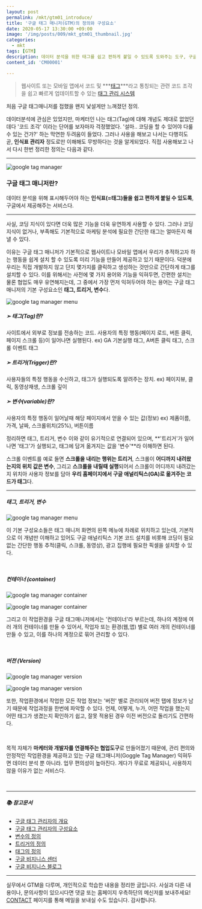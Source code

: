 ```yaml
---
layout: post
permalink: /mkt/gtm01_introduce/
title: '구글 태그 매니저(GTM)의 정의와 구성요소'
date: 2020-05-17 13:30:00 +09:00
image: '/img/posts/009/mkt_gtm01_thumbnail.jpg'
categories:
  - mkt
tags: [GTM]
description: 데이터 분석을 위한 태그를 쉽고 편하게 붙일 수 있도록 도와주는 도구, 구글 태그 매니저의 개념과 구성요소를 소개합니다.
content_id: 'CM00001'

---
```


> 웹사이트 또는 모바일 앱에서 코드 및 ***[태그](https://support.google.com/tagmanager/answer/3281060)***라고 통칭되는 관련 코드 조각을 쉽고 빠르게 업데이트할 수 있는 [태그 관리 시스템](https://en.wikipedia.org/wiki/Tag_management_system)

처음 구글 태그매니저를 접했을 왠지 낯설게만 느껴졌던 정의.

데이터분석에 관심은 있었지만, 마케터인 나는 태그(Tag)에 대해 개념도 제대로 없었던데다 '코드 조각' 이라는 단어를 보자마자 걱정했었다. '설마.. 코딩을 할 수 있어야 다룰 수 있는 건가?' 하는 막연한 두려움이 들었다. 그러나 사용을 해보고 나서는 다행히도 곧, **인식표 관리자** 정도로만 이해해도 무방하다는 것을 알게되었다. 직접 사용해보고 나서 다시 한번 정리한 정의는 다음과 같다.

------

![google tag manager](/img/posts/009/01.jpg)

### 구글 태그 매니저란?

데이터 분석을 위해 표시해두어야 하는 **인식표(=태그)들을 쉽고 편하게 붙일 수 있도록**, 구글에서 제공해주는 서비스다.

------

사실, 코딩 지식이 있다면 더욱 많은 기능을 더욱 유연하게 사용할 수 있다. 그러나 코딩 지식이 없거나, 부족해도 기본적으로 마케팅 분석에 필요한 간단한 태그는 얼마든지 해낼 수 있다.

이유는 구글 태그 매니저가 기본적으로 웹사이트나 모바일 앱에서 우리가 추적하고자 하는 행동을 쉽게 설치 할 수 있도록 미리 기능을 만들어 제공하고 있기 때문이다. 덕분에 우리는 직접 개발하지 않고 단지 몇가지를 클릭하고 생성하는 것만으로 간단하게 태그를 설치할 수 있다. 이를 위해서는 사전에 몇 가지 용어와 기능을 익혀두면, 간편한 설치는 물론 협업도 매우 유연해지는데, 그 중에서 가장 먼저 익혀두어야 하는 용어는 구글 태그 매니저의 기본 구성요소인 **태그, 트리거, 변수**다.

![google tag manager menu](/img/posts/009/07.jpg)

##### ➢ 태그(Tag)란?

사이트에서 외부로 정보를 전송하는 코드. 사용자의 특정 행동(페이지 로드, 버튼 클릭, 페이지 스크롤 등)이 일어나면 실행된다. ex) GA 기본실행 태그, A버튼 클릭 태그, 스크롤 이벤트 태그

##### ➢ 트리거(Trigger)란?

사용자들의 특정 행동을 수신하고, 태그가 실행되도록 알려주는 장치.  ex) 페이지뷰, 클릭, 동영상재생, 스크롤 깊이

##### ➢ 변수(variable)란?

사용자의 특정 행동이 일어날때 해당 페이지에서 얻을 수 있는 값(정보) ex) 제품이름, 가격, 날짜, 스크롤위치(25%), 버튼이름

정리하면 태그, 트리거, 변수 이와 같이 유기적으로 연결되어 있으며, **'트리거'가 일어나면 '태그'가 실행되고, 태그에 담겨 옮겨지는 값을 '변수'**라 이해하면 된다.

스크롤 이벤트를 예로 들면 **스크롤을 내리는 행위는 트리거**, 스크롤이 **어디까지 내려왔는지의 위치 값은 변수**, 그리고 **스크롤을 내릴때 실행**되어서 스크롤이 어디까지 내려갔는지 위치아 사용자 정보를 담아 **우리 홈페이지에서 구글 애널리틱스(GA)로 옮겨주는 코드가 태그**다.

------

##### 태그, 트리거, 변수

![google tag manager menu](/img/posts/009/02.jpg)

이 기본 구성요소들은 태그 매니저 화면의 왼쪽 메뉴에 차례로 위치하고 있는데, 기본적으로 이 개념만 이해하고 있어도 구글 애널리틱스 기본 코드 설치를 비롯해 코딩이 필요없는 간단한 행동 추적(클릭, 스크롤, 동영상), 광고 집행에 필요한 픽셀을 설치할 수 있다.

<br>

##### 컨테이너 (container)

![google tag manager container](/img/posts/009/03.jpg)

![google tag manager container](/img/posts/009/04.jpg)

그리고 이 작업환경을 구글 태그매니저에서는 '컨테이너'라 부르는데, 하나의 계정에 여러 개의 컨테이너를 만들 수 있어서, 작업자 또는 환경(웹,앱) 별로 여러 개의 컨테이너를 만들 수 있고, 이를 하나의 계정으로 묶어 관리할 수 있다.

<br>

##### 버전 (Version)

![google tag manager version](/img/posts/009/05.jpg)

![google tag manager version](/img/posts/009/06.jpg)

또한, 작업환경에서 작업한 모든 작업 정보는 '버전' 별로 관리되어 버전 탭에 정보가 남기 때문에 작업과정을 한번에 파악할 수 있다. 언제, 어떻게, 누가, 어떤 작업을 했는지 어떤 태그가 생겼는지 확인하기 쉽고, 잘못 적용된 경우 이전 버전으로 돌리기도 간편하다.

<br>

목적 자체가 **마케터와 개발자를 연결해주는 협업도구**로 만들어졌기 때문에, 관리 편의와 안정적인 작업환경을 제공하고 있는 구글 태그매니저(Goggle Tag Manager) 익혀두면 데이터 분석 뿐 아니라. 업무 편의성이 높아진다. 게다가 무료로 제공되니, 사용하지 않을 이유가 없는 서비스다.

<br>

------

##### 📚 참고문서

- [구글 태그 관리자의 개요](https://support.google.com/tagmanager/answer/6102821)
- [구글 태그 관리자의 구성요소](https://support.google.com/tagmanager/answer/6103657)
- [변수의 정의](https://support.google.com/tagmanager/topic/7683268)
- [트리거의 정의](https://support.google.com/tagmanager/topic/7679384)
- [태그의 정의](https://support.google.com/tagmanager/answer/3281060)
- [구글 비지니스 센터](https://marketingplatform.google.com/)
- [구글 비지니스 블로그](https://www.blog.google/products/marketingplatform/)

------

실무에서 GTM을 다루며, 개인적으로 학습한 내용을 정리한 글입니다. 사실과 다른 내용이나, 문의사항이 있으시다면 댓글 또는 홈페이지 우측하단의 메신저를 보내주세요! [CONTACT](https://nohze.com/contact) 페이지를 통해 메일을 보내실 수도 있습니다. 감사합니다.<br><br>
